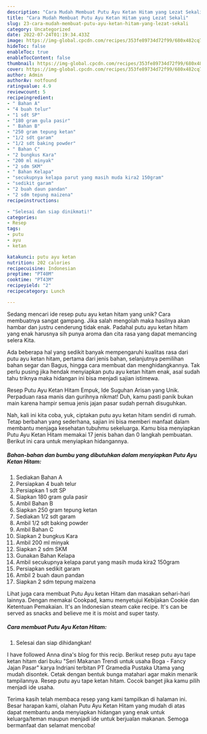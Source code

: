 ```yaml
---
description: "Cara Mudah Membuat Putu Ayu Ketan Hitam yang Lezat Sekali"
title: "Cara Mudah Membuat Putu Ayu Ketan Hitam yang Lezat Sekali"
slug: 23-cara-mudah-membuat-putu-ayu-ketan-hitam-yang-lezat-sekali
category: Uncategorized
date: 2022-07-24T01:19:34.433Z
image: https://img-global.cpcdn.com/recipes/353fe89734d72f99/680x482cq70/putu-ayu-ketan-hitam-foto-resep-utama.jpg
hideToc: false
enableToc: true
enableTocContent: false
thumbnail: https://img-global.cpcdn.com/recipes/353fe89734d72f99/680x482cq70/putu-ayu-ketan-hitam-foto-resep-utama.jpg
cover: https://img-global.cpcdn.com/recipes/353fe89734d72f99/680x482cq70/putu-ayu-ketan-hitam-foto-resep-utama.jpg
author: Admin
authorAv: notfound
ratingvalue: 4.9
reviewcount: 5
recipeingredient:
- " Bahan A"
- "4 buah telur"
- "1 sdt SP"
- "180 gram gula pasir"
- " Bahan B"
- "250 gram tepung ketan"
- "1/2 sdt garam"
- "1/2 sdt baking powder"
- " Bahan C"
- "2 bungkus Kara"
- "200 ml minyak"
- "2 sdm SKM"
- " Bahan Kelapa"
- "secukupnya kelapa parut yang masih muda kira2 150gram"
- "sedikit garam"
- "2 buah daun pandan"
- "2 sdm tepung maizena"
recipeinstructions:

- "Selesai dan siap dinikmati!"
categories:
- Resep
tags:
- putu
- ayu
- ketan

katakunci: putu ayu ketan 
nutrition: 202 calories
recipecuisine: Indonesian
preptime: "PT40M"
cooktime: "PT43M"
recipeyield: "2"
recipecategory: Lunch

---
```





Sedang mencari ide resep putu ayu ketan hitam yang unik? Cara membuatnya sangat gampang. Jika salah mengolah maka hasilnya akan hambar dan justru cenderung tidak enak. Padahal putu ayu ketan hitam yang enak harusnya sih punya aroma dan cita rasa yang dapat memancing selera Kita.





Ada beberapa hal yang sedikit banyak mempengaruhi kualitas rasa dari putu ayu ketan hitam, pertama dari jenis bahan, selanjutnya pemilihan bahan segar dan Bagus, hingga cara membuat dan menghidangkannya. Tak perlu pusing jika hendak menyiapkan putu ayu ketan hitam enak,      asal sudah tahu triknya maka hidangan ini bisa menjadi sajian istimewa.














Resep Putu Ayu Ketan Hitam Empuk, Ide Suguhan Arisan yang Unik. Perpaduan rasa manis dan gurihnya nikmat! Duh, kamu pasti panik bukan main karena hampir semua jenis jajan pasar sudah pernah disuguhkan.






Nah, kali ini kita coba, yuk, ciptakan putu ayu ketan hitam sendiri di rumah. Tetap berbahan yang sederhana, sajian ini bisa memberi manfaat dalam membantu menjaga kesehatan tubuhmu sekeluarga. Kamu bisa menyiapkan Putu Ayu Ketan Hitam memakai 17 jenis bahan dan 0 langkah pembuatan. Berikut ini cara untuk menyiapkan hidangannya.

<!--inarticleads1-->

##### Bahan-bahan dan bumbu yang dibutuhkan dalam menyiapkan Putu Ayu Ketan Hitam:

1. Sediakan  Bahan A
1. Persiapkan 4 buah telur
1. Persiapkan 1 sdt SP
1. Siapkan 180 gram gula pasir
1. Ambil  Bahan B
1. Siapkan 250 gram tepung ketan
1. Sediakan 1/2 sdt garam
1. Ambil 1/2 sdt baking powder
1. Ambil  Bahan C
1. Siapkan 2 bungkus Kara
1. Ambil 200 ml minyak
1. Siapkan 2 sdm SKM
1. Gunakan  Bahan Kelapa
1. Ambil secukupnya kelapa parut yang masih muda kira2 150gram
1. Persiapkan sedikit garam
1. Ambil 2 buah daun pandan
1. Siapkan 2 sdm tepung maizena


Lihat juga cara membuat Putu Ayu ketan Hitam dan masakan sehari-hari lainnya. Dengan memakai Cookpad, kamu menyetujui Kebijakan Cookie dan Ketentuan Pemakaian. It&#39;s an Indonesian steam cake recipe. It&#39;s can be served as snacks and believe me it is moist and super tasty. 

<!--inarticleads2-->

##### Cara membuat Putu Ayu Ketan Hitam:


1. Selesai dan siap dihidangkan!

I have followed Anna dina&#39;s blog for this recip. Berikut resep putu ayu tape ketan hitam dari buku &#34;Seri Makanan Trendi untuk usaha Boga - Fancy Jajan Pasar&#34; karya Indriani terbitan PT Gramedia Pustaka Utama yang mudah disontek. Cetak dengan bentuk bunga matahari agar makin menarik tampilannya. Resep putu ayu tape ketan hitam. Cocok banget jika kamu pilih menjadi ide usaha. 

Terima kasih telah membaca resep yang kami tampilkan di halaman ini. Besar harapan kami, olahan Putu Ayu Ketan Hitam yang mudah di atas dapat membantu anda menyiapkan hidangan yang enak untuk keluarga/teman maupun menjadi ide untuk berjualan makanan. Semoga bermanfaat dan selamat mencoba!
